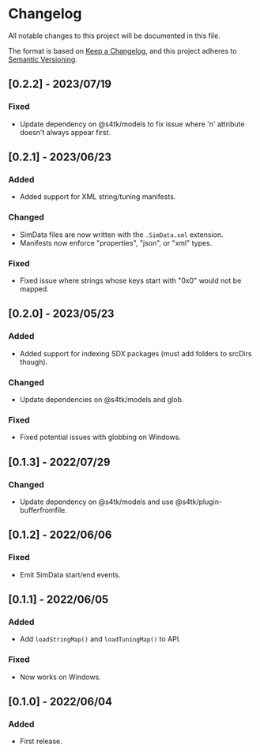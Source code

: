 # Changelog

All notable changes to this project will be documented in this file.

The format is based on [Keep a Changelog](https://keepachangelog.com/en/1.0.0/),
and this project adheres to [Semantic Versioning](https://semver.org/spec/v2.0.0.html).

## [0.2.2] - 2023/07/19
### Fixed
- Update dependency on @s4tk/models to fix issue where 'n' attribute doesn't always appear first.

## [0.2.1] - 2023/06/23
### Added
- Added support for XML string/tuning manifests.
### Changed
- SimData files are now written with the `.SimData.xml` extension.
- Manifests now enforce "properties", "json", or "xml" types.
### Fixed
- Fixed issue where strings whose keys start with "0x0" would not be mapped.

## [0.2.0] - 2023/05/23
### Added
- Added support for indexing SDX packages (must add folders to srcDirs though).
### Changed
- Update dependencies on @s4tk/models and glob.
### Fixed
- Fixed potential issues with globbing on Windows.

## [0.1.3] - 2022/07/29
### Changed
- Update dependency on @s4tk/models and use @s4tk/plugin-bufferfromfile.

## [0.1.2] - 2022/06/06
### Fixed
- Emit SimData start/end events.

## [0.1.1] - 2022/06/05
### Added
- Add `loadStringMap()` and `loadTuningMap()` to API.
### Fixed
- Now works on Windows.

## [0.1.0] - 2022/06/04
### Added
- First release.

